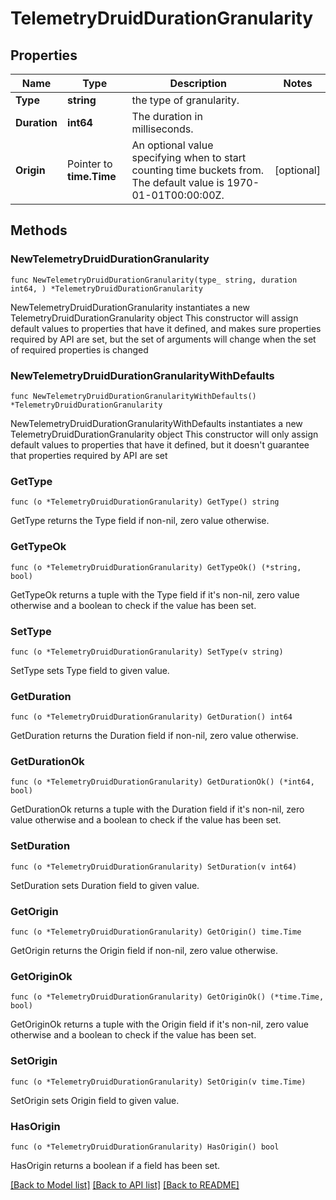 # TelemetryDruidDurationGranularity

## Properties

Name | Type | Description | Notes
------------ | ------------- | ------------- | -------------
**Type** | **string** | the type of granularity. | 
**Duration** | **int64** | The duration in milliseconds. | 
**Origin** | Pointer to **time.Time** | An optional value specifying when to start counting time buckets from. The default value is 1970-01-01T00:00:00Z. | [optional] 

## Methods

### NewTelemetryDruidDurationGranularity

`func NewTelemetryDruidDurationGranularity(type_ string, duration int64, ) *TelemetryDruidDurationGranularity`

NewTelemetryDruidDurationGranularity instantiates a new TelemetryDruidDurationGranularity object
This constructor will assign default values to properties that have it defined,
and makes sure properties required by API are set, but the set of arguments
will change when the set of required properties is changed

### NewTelemetryDruidDurationGranularityWithDefaults

`func NewTelemetryDruidDurationGranularityWithDefaults() *TelemetryDruidDurationGranularity`

NewTelemetryDruidDurationGranularityWithDefaults instantiates a new TelemetryDruidDurationGranularity object
This constructor will only assign default values to properties that have it defined,
but it doesn't guarantee that properties required by API are set

### GetType

`func (o *TelemetryDruidDurationGranularity) GetType() string`

GetType returns the Type field if non-nil, zero value otherwise.

### GetTypeOk

`func (o *TelemetryDruidDurationGranularity) GetTypeOk() (*string, bool)`

GetTypeOk returns a tuple with the Type field if it's non-nil, zero value otherwise
and a boolean to check if the value has been set.

### SetType

`func (o *TelemetryDruidDurationGranularity) SetType(v string)`

SetType sets Type field to given value.


### GetDuration

`func (o *TelemetryDruidDurationGranularity) GetDuration() int64`

GetDuration returns the Duration field if non-nil, zero value otherwise.

### GetDurationOk

`func (o *TelemetryDruidDurationGranularity) GetDurationOk() (*int64, bool)`

GetDurationOk returns a tuple with the Duration field if it's non-nil, zero value otherwise
and a boolean to check if the value has been set.

### SetDuration

`func (o *TelemetryDruidDurationGranularity) SetDuration(v int64)`

SetDuration sets Duration field to given value.


### GetOrigin

`func (o *TelemetryDruidDurationGranularity) GetOrigin() time.Time`

GetOrigin returns the Origin field if non-nil, zero value otherwise.

### GetOriginOk

`func (o *TelemetryDruidDurationGranularity) GetOriginOk() (*time.Time, bool)`

GetOriginOk returns a tuple with the Origin field if it's non-nil, zero value otherwise
and a boolean to check if the value has been set.

### SetOrigin

`func (o *TelemetryDruidDurationGranularity) SetOrigin(v time.Time)`

SetOrigin sets Origin field to given value.

### HasOrigin

`func (o *TelemetryDruidDurationGranularity) HasOrigin() bool`

HasOrigin returns a boolean if a field has been set.


[[Back to Model list]](../README.md#documentation-for-models) [[Back to API list]](../README.md#documentation-for-api-endpoints) [[Back to README]](../README.md)


